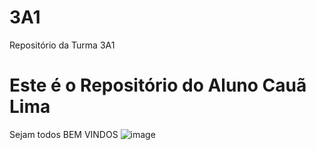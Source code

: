 # 3A1
Repositório da Turma 3A1
# Este é o Repositório do Aluno Cauã Lima
Sejam todos BEM VINDOS
![image](https://github.com/caualim/caualim/assets/170740549/cfd6f3f4-70fc-4c9e-ac75-64259696cc89)

